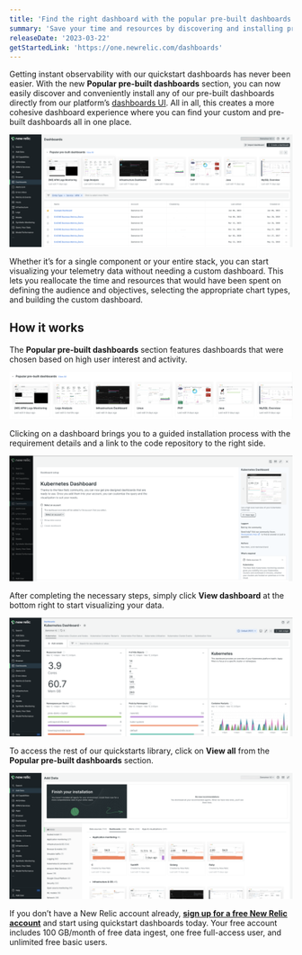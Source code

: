 ```yaml
---
title: 'Find the right dashboard with the popular pre-built dashboards section'
summary: 'Save your time and resources by discovering and installing pre-built dashboards directly from the New Relic platform’s dashboards UI'
releaseDate: '2023-03-22'
getStartedLink: 'https://one.newrelic.com/dashboards'
---
```


Getting instant observability with our quickstart dashboards has never been easier. With the new **Popular pre-built dashboards** section, you can now easily discover and conveniently install any of our pre-built dashboards directly from our platform’s [dashboards UI](https://one.newrelic.com/dashboards). All in all, this creates a more cohesive dashboard experience where you can find your custom and pre-built dashboards all in one place.

![The updated dashboards UI with the new popular pre-built dashboards section at the top](./images/Dashboards_UI.png "A screenshot that shows the updated dashboards UI with the new popular pre-built dashboards section at the top.")

Whether it’s for a single component or your entire stack, you can start visualizing your telemetry data without needing a custom dashboard. This lets you reallocate the time and resources that would have been spent on defining the audience and objectives, selecting the appropriate chart types, and building the custom dashboard.

## How it works

The **Popular pre-built dashboards** section features dashboards that were chosen based on high user interest and activity.

![The new Popular pre-built dashboards section.](./images/Recommended_Quickstarts_Section.png "A screenshot that shows the new Popular pre-built dashboards section.")

Clicking on a dashboard brings you to a guided installation process with the requirement details and a link to the code repository to the right side. 

![Guided installation process for a quickstart dashboard.](./images/Quickstart_Install.png "A screenshot that shows the guided installation process for a quickstart dashboard.")

After completing the necessary steps, simply click **View dashboard** at the bottom right to start visualizing your data.

![Example of a quickstart dashboard (Kubernetes).](./images/K8_Dashboard.png "A screenshot that shows the quickstart dashboard for Kubernetes.")

To access the rest of our quickstarts library, click on **View all** from the **Popular pre-built dashboards** section.

![Clicking "View all" leads you to our quickstart dashboard library.](./images/All_Quickstarts.png "A screenshot that shows where the rest of the quickstart dashboards can be found.")

If you don’t have a New Relic account already, [**sign up for a free New Relic account**](https://newrelic.com/signup) and start using quickstart dashboards today. Your free account includes 100 GB/month of free data ingest, one free full-access user, and unlimited free basic users.
